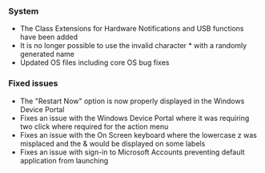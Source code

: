 ### System
- The Class Extensions for Hardware Notifications and USB functions have been added
- It is no longer possible to use the invalid character * with a randomly generated name
- Updated OS files including core OS bug fixes

### Fixed issues
- The "Restart Now" option is now properly displayed in the Windows Device Portal
- Fixes an issue with the Windows Device Portal where it was requiring two click where required for the action menu
- Fixes an issue with the On Screen keyboard where the lowercase z was misplaced and the & would be displayed on some labels
- Fixes an issue with sign-in to Microsoft Accounts preventing default application from launching
